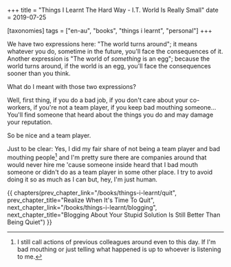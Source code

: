 +++
title = "Things I Learnt The Hard Way - I.T. World Is Really Small"
date = 2019-07-25

[taxonomies]
tags = ["en-au", "books", "things i learnt", "personal"]
+++

We have two expressions here: "The world turns around"; it means whatever you
do, sometime in the future, you'll face the consequences of it. Another
expression is "The world of _something_ is an egg"; because the world turns
around, if the world is an egg, you'll face the consequences sooner than you
think.

<!-- more -->

What do I meant with those two expressions?

Well, first thing, if you do a bad job, if you don't care about your
co-workers, if you're not a team player, if you keep bad mouthing someone...
You'll find someone that heard about the things you do and may damage your
reputation.

So be nice and a team player.

Just to be clear: Yes, I did my fair share of not being a team player and bad
mouthing people[^1] and I'm pretty sure there are companies around that would
never hire me 'cause someone inside heard that I bad mouth someone or didn't
do as a team player in some other place. I try to avoid doing it so as much as
I can but, hey, I'm just human.

[^1]: I still call actions of previous colleagues around even to this day. If
  I'm bad mouthing or just telling what happened is up to whoever is listening
  to me.

{{ chapters(prev_chapter_link="/books/things-i-learnt/quit", prev_chapter_title="Realize When It's Time To Quit", next_chapter_link="/books/things-i-learnt/blogging", next_chapter_title="Blogging About Your Stupid Solution Is Still Better Than Being Quiet") }}
